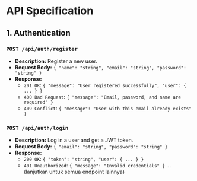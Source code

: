 # API Specification

## 1. Authentication
### `POST /api/auth/register`
- **Description:** Register a new user.
- **Request Body:** `{ "name": "string", "email": "string", "password": "string" }`
- **Response:**
  - `201 OK`: `{ "message": "User registered successfully", "user": { ... } }`
  - `400 Bad Request`: `{ "message": "Email, password, and name are required" }`
  - `409 Conflict`: `{ "message": "User with this email already exists" }`

### `POST /api/auth/login`
- **Description:** Log in a user and get a JWT token.
- **Request Body:** `{ "email": "string", "password": "string" }`
- **Response:**
  - `200 OK`: `{ "token": "string", "user": { ... } }`
  - `401 Unauthorized`: `{ "message": "Invalid credentials" }`
... (lanjutkan untuk semua endpoint lainnya)